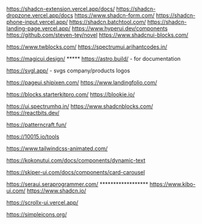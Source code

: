 https://shadcn-extension.vercel.app/docs/
https://shadcn-dropzone.vercel.app/docs
https://www.shadcn-form.com/
https://shadcn-phone-input.vercel.app/
https://shadcn.batchtool.com/
https://shadcn-landing-page.vercel.app/
https://www.hyperui.dev/components
https://github.com/steven-tey/novel
https://www.shadcnui-blocks.com/

https://www.twblocks.com/
https://spectrumui.arihantcodes.in/

https://magicui.design/ *****
https://astro.build/ - for documentation

https://svgl.app/ - svgs company/products logos

https://pageui.shipixen.com/
https://www.landingfolio.com/

https://blocks.starterkitpro.com/
https://blookie.io/

https://ui.spectrumhq.in/
https://www.shadcnblocks.com/
https://reactbits.dev/

https://patterncraft.fun/


https://10015.io/tools

https://www.tailwindcss-animated.com/

https://kokonutui.com/docs/components/dynamic-text

https://skiper-ui.com/docs/components/card-carousel


https://seraui.seraprogrammer.com/ ******************
https://www.kibo-ui.com/
https://www.shadcn.io/

https://scrollx-ui.vercel.app/


https://simpleicons.org/